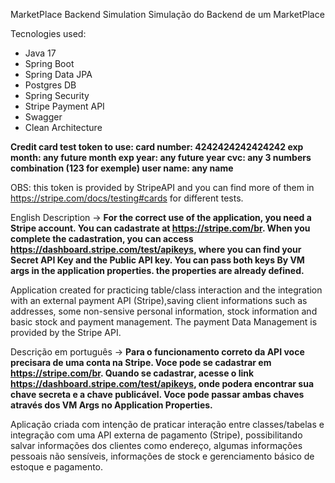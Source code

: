 MarketPlace Backend Simulation
Simulação do Backend de um MarketPlace

Tecnologies used:
  * Java 17
  * Spring Boot
  * Spring Data JPA
  * Postgres DB
  * Spring Security
  * Stripe Payment API
  * Swagger
  * Clean Architecture

**Credit card test token to use:
card number: 4242424242424242 
exp month: any future month
exp year: any future year
cvc: any 3 numbers combination (123 for exemple)
user name: any name**

OBS: this token is provided by StripeAPI and you can find more of them in https://stripe.com/docs/testing#cards for different tests.

English Description -> 
**For the correct use of the application, you need a Stripe account. You can cadastrate at https://stripe.com/br. When you complete the cadastration, you can access https://dashboard.stripe.com/test/apikeys, where you can find your Secret API Key and the Public API key. You can pass both keys By VM args in the application properties. the properties are already defined.**

Application created for practicing table/class interaction and the integration with an external payment API (Stripe),saving client informations such as addresses, some non-sensive 
personal information,  stock information and basic stock and payment management. The payment Data Management is provided by the Stripe API.

Descrição em português ->
**Para o funcionamento correto da API voce precisara de uma conta na Stripe. Voce pode se cadastrar em https://stripe.com/br. Quando se cadastrar, acesse o link https://dashboard.stripe.com/test/apikeys, onde podera encontrar sua chave secreta e a chave publicável. Voce pode passar ambas chaves através dos VM Args no Application Properties.**

Aplicação criada com intenção de praticar interação entre classes/tabelas e integração com uma API externa de pagamento (Stripe), possibilitando salvar informações dos clientes como endereço, algumas informações 
pessoais não sensíveis, informações de stock e gerenciamento básico de estoque e pagamento.
